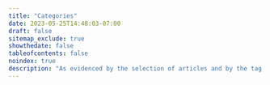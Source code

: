```yaml
---
title: "Categories"
date: 2023-05-25T14:48:03-07:00
draft: false
sitemap_exclude: true
showthedate: false
tableofcontents: false
noindex: true
description: "As evidenced by the selection of articles and by the tag list above, I write about a wide range of interests. In recent years these have mainly focused on British and French politics, and on my [geeky path](https://github.com/donaldjenkins) as a code writer."
---
```

